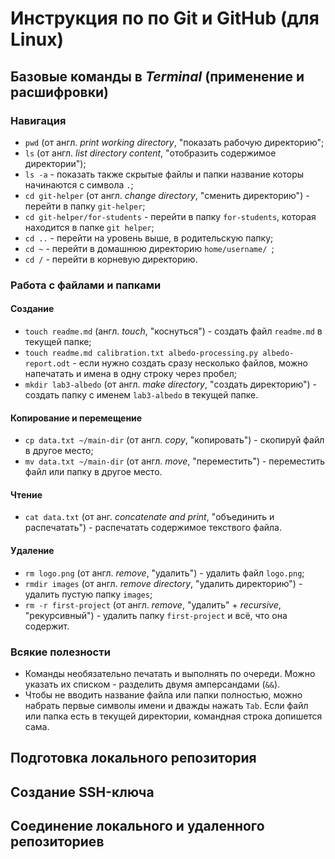 # Инструкция по по Git и GitHub (для Linux) 

## Базовые команды в *Terminal* (применение и расшифровки)

### Навигация

- ``` pwd ``` (от англ. *print working directory*, "показать рабочую директорию";
- ``` ls ``` (от англ. *list directory content*, "отобразить содержимое директории");
- ``` ls -a ``` - показать также скрытые файлы и папки название которы начинаются с символа ``` . ```;
- ``` cd git-helper ``` (от англ. *change directory*, "сменить директорию") - перейти в папку ``` git-helper ```;
- ``` cd git-helper/for-students ``` - перейти в папку ``` for-students ```, которая находится в папке ``` git helper ```;
- ``` cd .. ``` - перейти на уровень выше, в родительскую папку;
- ``` cd ~ ``` - перейти в домашнюю директорию ```home/username/ ```;
- ``` cd / ``` - перейти в корневую директорию.

### Работа с файлами и папками

#### Создание

- ``` touch readme.md ``` (англ. *touch*, "коснуться") - создать файл ``` readme.md ``` в текущей папке;
- ``` touch readme.md calibration.txt albedo-processing.py albedo-report.odt ``` - если нужно создать сразу несколько файлов, можно напечатать и имена в одну строку через пробел;
- ``` mkdir lab3-albedo ``` (от англ. *make directory*, "создать директорию") - создать папку с именем ``` lab3-albedo ``` в текущей папке.

#### Копирование и перемещение

- ``` cp data.txt ~/main-dir ``` (от англ. *copy*, "копировать") - скопируй файл в другое место;
- ``` mv data.txt ~/main-dir ``` (от англ. *move*, "переместить") - переместить файл или папку в другое место.

#### Чтение

- ``` cat data.txt ``` (от анг. *concatenate and print*, "объединить и распечатать") - распечатать содержимое текствого файла.

#### Удаление

- ``` rm logo.png ``` (от англ. *remove*, "удалить") - удалить файл ``` logo.png ```;
- ``` rmdir images ``` (от англ. *remove directory*, "удалить директорию") - удалить пустую папку ``` images ```;
- ``` rm -r first-project ``` (от англ. *remove*, "удалить" + *recursive*, "рекурсивный") - удалить папку ``` first-project ``` и всё, что она содержит.

### Всякие полезности

- Команды необязательно печатать и выполнять по очереди. Можно указать их списком - разделить двумя амперсандами (``` && ```).
- Чтобы не вводить название файла или папки полностью, можно набрать первые символы имени и дважды нажать ``` Tab ```. Если файл или папка есть в текущей директории, командная строка допишется сама.

## Подготовка локального репозитория

## Создание SSH-ключа

## Соединение локального и удаленного репозиториев 
